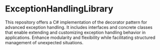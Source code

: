 # ExceptionHandlingLibrary
This repository offers a C# implementation of the decorator pattern for advanced exception handling. It includes interfaces and concrete classes that enable extending and customizing exception handling behavior in applications. Enhance modularity and flexibility while facilitating structured management of unexpected situations.
